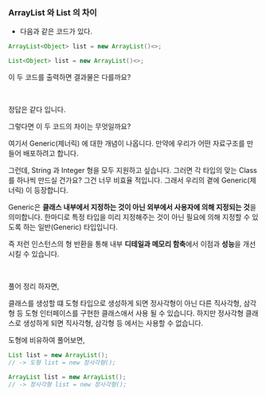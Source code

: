 ### ArrayList 와 List 의 차이

* 다음과 같은 코드가 있다.
```java
ArrayList<Object> list = new ArrayList()<>;
```
```java
List<Object> list = new ArrayList()<>;
```
이 두 코드를 출력하면 결과물은 다를까요?

<br>

정답은 같다 입니다.

그렇다면 이 두 코드의 차이는 무엇일까요?

여기서 Generic(제너릭) 에 대한 개념이 나옵니다.
만약에 우리가 어떤 자료구조를 만들어 배포하려고 합니다.

그런데, String 과 Integer 형을 모두 지원하고 싶습니다. 그러면 각 타입의 맞는 Class를 하나씩 만드실 건가요?
그건 너무 비효율 적입니다. 그래서 우리의 곁에 Generic(제너릭) 이 등장합니다.

Generic은 **클래스 내부에서 지정하는 것이 아닌 외부에서 사용자에 의해 지정되는 것**을 의미합니다.
한마디로 특정 타입을 미리 지정해주는 것이 아닌 필요에 의해 지정할 수 있도록 하는 일반(Generic) 타입입니다.

즉 저런 인스턴스의 형 반환을 통해 내부 **디테일과 메모리 함축**에서 이점과 **성능**을 개선시킬 수 있습니다.

<br>

풀어 정리 하자면,

클래스를 생성할 떄 도형 타입으로 생성하게 되면 정사각형이 아닌
다른 직사각형, 삼각형 등 도형 인터페이스를 구현한 클래스애서 사용 될 수 있습니다.
하지만 정사각형 클래스로 생성하게 되면 직사각형, 삼각형 등 에서는 사용할 수 없습니다.

도형에 비유하여 풀어보면,

 
```java
List list = new ArrayList();
// -> 도형 list = new 정사각형();
```
 
```java
ArrayList list = new ArrayList();
// -> 정사각형 list = new 정사각형();
```
